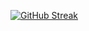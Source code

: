 [![GitHub Streak](http://github-readme-streak-stats.herokuapp.com?user=9Kritsada&hide_border=true)](https://git.io/streak-stats)
